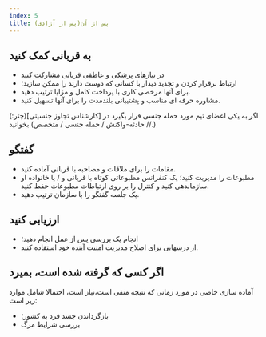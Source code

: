 ```yaml
---
index: 5
title: پس از آن(پس از آزادی)
---
```

## به قربانی کمک کنید

*   در نیازهای پزشکی و عاطفی قربانی مشارکت کنید
*   ارتباط برقرار کردن و تجدید دیدار با کسانی که دوست دارند را ممکن سازید؛
*   برای آنها مرخصی کاری با پرداخت کامل و مزایا ترتیب دهید.
*   مشاوره حرفه ای مناسب و پشتیبانی بلندمدت را برای آنها تسهیل کنید.

(اگر به یکی اعضای تیم مورد حمله جنسی قرار بگیرد در  [کارشناس تجاوز جنسیتی](چتر: // حادثه-واکنش / حمله جنسی / متخصص) بخوانید.)

## گفتگو

*   مقامات را برای ملاقات و مصاحبه با قربانی آماده کنید.
*   مطبوعات را مدیریت کنید؛ یک کنفرانس مطبوعاتی کوتاه با قربانی و / یا خانواده او سازماندهی کنید و کنترل را بر روی ارتباطات مطبوعات حفظ کنید.
*   یک جلسه گفتگو را با سازمان ترتیب دهید.

## ارزیابی کنید

*   انجام یک بررسی پس از عمل انجام دهید؛
*   از درسهایی برای اصلاح مدیریت امنیت آینده خود استفاده کنید.

## اگر کسی که گرفته شده است، بمیرد

آماده سازی خاصی در مورد زمانی که نتیجه منفی است،نیاز است، احتمالا شامل موارد زیر است:

*   بازگرداندن جسد فرد به کشور؛
*   بررسی شرایط مرگ